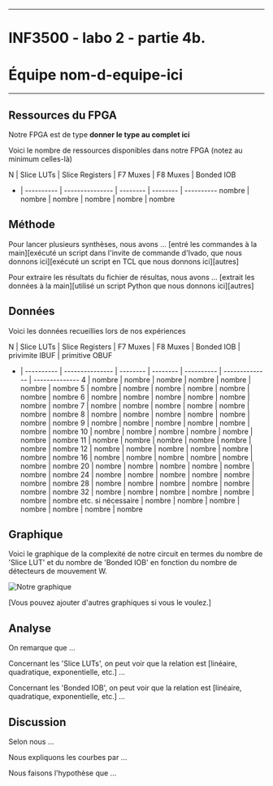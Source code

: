 
------------------------------------------------------------------------

# INF3500 - labo 2 - partie 4b.
# Équipe **nom-d-equipe-ici**

------------------------------------------------------------------------


## Ressources du FPGA
Notre FPGA est de type **donner le type au complet ici**

Voici le nombre de ressources disponibles dans notre FPGA (notez au minimum celles-là)

N | Slice LUTs | Slice Registers | F7 Muxes | F8 Muxes | Bonded IOB
- | ---------- | --------------- | -------- | -------- | ----------
nombre | nombre | nombre | nombre | nombre | nombre


## Méthode

Pour lancer plusieurs synthèses, nous avons ... [entré les commandes à la main][exécuté un script dans l'invite de commande d'Ivado, que nous donnons ici][exécuté un script en TCL que nous donnons ici][autres]

Pour extraire les résultats du fichier de résultas, nous avons ... [extrait les données à la main][utilisé un script Python que nous donnons ici][autres]

## Données

Voici les données recueillies lors de nos expériences

N | Slice LUTs | Slice Registers | F7 Muxes | F8 Muxes | Bonded IOB | privimite IBUF | primitive OBUF
- | ---------- | --------------- | -------- | -------- | ---------- | -------------- | --------------
4 | nombre | nombre | nombre | nombre | nombre | nombre | nombre
5 | nombre | nombre | nombre | nombre | nombre | nombre | nombre
6 | nombre | nombre | nombre | nombre | nombre | nombre | nombre
7 | nombre | nombre | nombre | nombre | nombre | nombre | nombre
8 | nombre | nombre | nombre | nombre | nombre | nombre | nombre
9 | nombre | nombre | nombre | nombre | nombre | nombre | nombre
10 | nombre | nombre | nombre | nombre | nombre | nombre | nombre
11 | nombre | nombre | nombre | nombre | nombre | nombre | nombre
12 | nombre | nombre | nombre | nombre | nombre | nombre | nombre
16 | nombre | nombre | nombre | nombre | nombre | nombre | nombre
20 | nombre | nombre | nombre | nombre | nombre | nombre | nombre
24 | nombre | nombre | nombre | nombre | nombre | nombre | nombre
28 | nombre | nombre | nombre | nombre | nombre | nombre | nombre
32 | nombre | nombre | nombre | nombre | nombre | nombre | nombre
etc. si nécessaire | nombre | nombre | nombre | nombre | nombre | nombre | nombre


## Graphique

Voici le graphique de la complexité de notre circuit en termes du nombre de 'Slice LUT' et du nombre de 'Bonded IOB' en fonction du nombre de détecteurs de mouvement W.

![Notre graphique](rapport-ressources-graphique-labo_2.png)

[Vous pouvez ajouter d'autres graphiques si vous le voulez.]

## Analyse

On remarque que ...

Concernant les 'Slice LUTs', on peut voir que la relation est [linéaire, quadratique, exponentielle, etc.] ...

Concernant les 'Bonded IOB', on peut voir que la relation est [linéaire, quadratique, exponentielle, etc.] ...

## Discussion

Selon nous ...

Nous expliquons les courbes par ...

Nous faisons l'hypothèse que ...

